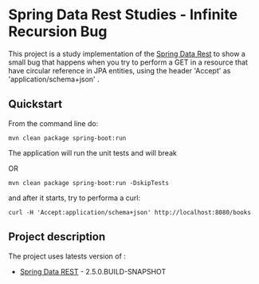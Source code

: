 # Spring Data Rest Studies - Infinite Recursion Bug


This project is a study implementation of the [Spring Data Rest](http://shop.oreilly.com/product/9780596805838.do) to show a small bug that happens when you try to perform a GET in a resource that have circular reference in JPA entities, using the header 'Accept' as 'application/schema+json' .

## Quickstart

From the command line do:

```
mvn clean package spring-boot:run
```

The application will run the unit tests and will break


OR

```
mvn clean package spring-boot:run -DskipTests
```

and after it starts, try to performa a curl:

```
curl -H 'Accept:application/schema+json' http://localhost:8080/books
```
## Project description

The project uses latests version of :

- [Spring Data REST](http://github.com/spring-projects/spring-data-rest) - 2.5.0.BUILD-SNAPSHOT